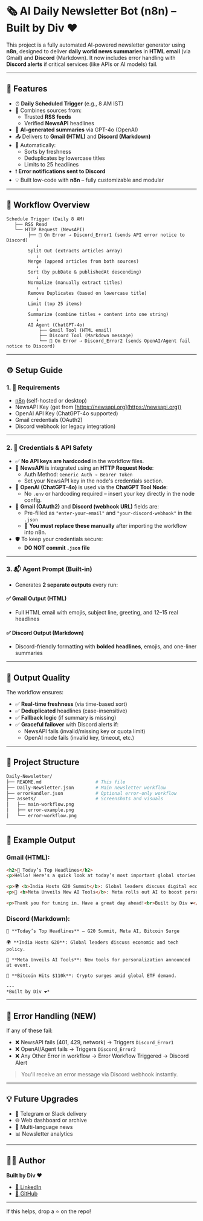 # 🗞️ AI Daily Newsletter Bot (n8n) – Built by Div ❤️

This project is a fully automated AI-powered newsletter generator using **n8n**, designed to deliver **daily world news summaries** in **HTML email** (via Gmail) and **Discord** (Markdown). It now includes error handling with **Discord alerts** if critical services (like APIs or AI models) fail.

---

## 📌 Features

- ⏰ **Daily Scheduled Trigger** (e.g., 8 AM IST)
- 📰 Combines sources from:
  - Trusted **RSS feeds**
  - Verified **NewsAPI** headlines
- 🧠 **AI-generated summaries** via GPT-4o (OpenAI)
- 📤 Delivers to **Gmail (HTML)** and **Discord (Markdown)**
- 🧹 Automatically:
  - Sorts by freshness
  - Deduplicates by lowercase titles
  - Limits to 25 headlines 
- ❗ **Error notifications sent to Discord**
- 💡 Built low-code with **n8n** – fully customizable and modular

---

## 🔁 Workflow Overview

```plaintext
Schedule Trigger (Daily 8 AM)
   ├── RSS Read
   └── HTTP Request (NewsAPI) 
        ├── 🔁 On Error → Discord_Error1 (sends API error notice to Discord)
           ↓
        Split Out (extracts articles array)
           ↓
        Merge (append articles from both sources)
           ↓
        Sort (by pubDate & publishedAt descending)
           ↓
        Normalize (manually extract titles)
           ↓
        Remove Duplicates (based on lowercase title)
           ↓
        Limit (top 25 items)
           ↓
        Summarize (combine titles + content into one string)
           ↓
        AI Agent (ChatGPT-4o)
            ├── Gmail Tool (HTML email)
            ├── Discord Tool (Markdown message)
            └── 🔁 On Error → Discord_Error2 (sends OpenAI/Agent fail notice to Discord)
```

---

## ⚙️ Setup Guide

### 1. 🔧 Requirements

- [n8n](https://n8n.io) (self-hosted or desktop)
- NewsAPI Key (get from [https://newsapi.org](https://newsapi.org))
- OpenAI API Key (ChatGPT-4o supported)
- Gmail credentials (OAuth2)
- Discord webhook (or legacy integration)

---

### 2. 🔑 Credentials & API Safety

- ✅ **No API keys are hardcoded** in the workflow files.
- 🔐 **NewsAPI** is integrated using an **HTTP Request Node**:
  - Auth Method: `Generic Auth → Bearer Token`
  - Set your NewsAPI key in the node's credentials section.
- 🔐 **OpenAI (ChatGPT-4o)** is used via the **ChatGPT Tool Node**:
  - No `.env` or hardcoding required – insert your key directly in the node config.
- 📧 **Gmail (OAuth2)** and **Discord (webhook URL)** fields are:
  - Pre-filled as `"enter-your-email"` and `"your-discord-webhook"` in the `.json`
  - 📝 **You must replace these manually** after importing the workflow into n8n.
- 🛡️ To keep your credentials secure:
  - **DO NOT commit `.json` file**


---

### 3. 📬 Agent Prompt (Built-in)

- Generates **2 separate outputs** every run:

#### ✅ Gmail Output (HTML)
- Full HTML email with emojis, subject line, greeting, and 12–15 real headlines

#### ✅ Discord Output (Markdown)
- Discord-friendly formatting with **bolded headlines**, emojis, and one-liner summaries

---

## 🧪 Output Quality

The workflow ensures:

- ✅ **Real-time freshness** (via time-based sort)
- ✅ **Deduplicated** headlines (case-insensitive)
- ✅ **Fallback logic** (if summary is missing)
- ✅ **Graceful failover** with Discord alerts if:
  - NewsAPI fails (invalid/missing key or quota limit)
  - OpenAI node fails (invalid key, timeout, etc.)

---

## 📂 Project Structure

```bash
Daily-Newsletter/
├── README.md                    # This file
├── Daily-Newsletter.json        # Main newsletter workflow
├── errorHandler.json            # Optional error-only workflow
├── assets/                      # Screenshots and visuals
│   ├── main-workflow.png
│   ├── error-example.png
│   └── error-workflow.png
```

---

## 🧠 Example Output

### Gmail (HTML):
```html
<h2>📰 Today’s Top Headlines</h2>
<p>Hello! Here's a quick look at today’s most important global stories:</p>

<p>🌍 <b>India Hosts G20 Summit</b>: Global leaders discuss digital economy policies.</p>
<p>🧠 <b>Meta Unveils New AI Tools</b>: Meta rolls out AI to boost personalization.</p>

<p>Thank you for tuning in. Have a great day ahead!<br>Built by Div ❤️</p>
```

### Discord (Markdown):

```
📰 **Today’s Top Headlines** – G20 Summit, Meta AI, Bitcoin Surge

🌍 **India Hosts G20**: Global leaders discuss economic and tech policy.

🧠 **Meta Unveils AI Tools**: New tools for personalization announced at event.

💼 **Bitcoin Hits $110k**: Crypto surges amid global ETF demand.

---
*Built by Div ❤️*
```

---

## 🚨 Error Handling (NEW)

If any of these fail:
- ❌ NewsAPI fails (401, 429, network) → Triggers `Discord_Error1` 
- ❌ OpenAI/Agent fails → Triggers `Discord_Error2`
- ❌ Any Other Error in workflow -> Error Workflow Triggered -> Discord Alert  
> You'll receive an error message via Discord webhook instantly.

---

## 💡 Future Upgrades

- 🔄 Telegram or Slack delivery
- 🌐 Web dashboard or archive
- 🧭 Multi-language news
- 📊 Newsletter analytics

---

## 👨‍💻 Author

**Built by Div ❤️**

- [🔗 LinkedIn](https://www.linkedin.com/in/notdiv/)
- [🔗 GitHub](https://github.com/divcreates)

---

If this helps, drop a ⭐ on the repo!

